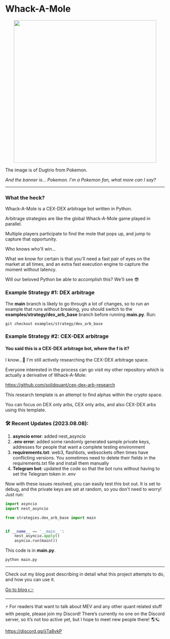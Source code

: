 # Whack-A-Mole

<p align="center">
    <img src = "https://github.com/solidquant/whack-a-mole/assets/134243834/841a91df-728b-489b-b4af-4af948c03c35" width="450px">
</p>

The image is of Dugtrio from Pokemon.

*And the banner is... Pokemon. I'm a Pokemon fan, what more can I say?*

---

### What the heck?

Whack-A-Mole is a CEX-DEX arbitrage bot written in Python.

Arbitrage strategies are like the global Whack-A-Mole game played in parallel.

Multiple players participate to find the mole that pops up, and jump to capture that opportunity.

Who knows who'll win...

What we know for certain is that you'll need a fast pair of eyes on the market at all times,
and an extra fast execution engine to capture the moment without latency.

Will our beloved Python be able to accomplish this? We'll see 😎

### Example Strategy #1: DEX arbitrage

The **main** branch is likely to go through a lot of changes, so to run an example that runs without breaking,
you should switch to the **examples/strategy/dex_arb_base** branch before running **main.py**. Run:

```
git checkout examples/strategy/dex_arb_base
```

### Example Strategy #2: CEX-DEX arbitrage

#### You said this is a CEX-DEX arbitrage bot, where the f is it?

I know...🥲 I'm still actively researching the CEX-DEX arbitrage space.

Everyone interested in the process can go visit my other repository which is actually a derivative of Whack-A-Mole:

https://github.com/solidquant/cex-dex-arb-research

This research template is an attempt to find alphas within the crypto space.

You can focus on DEX only arbs, CEX only arbs, and also CEX-DEX arbs using this template.

### 🛠 Recent Updates (2023.08.08):

1. **asyncio error**: added nest_asyncio
2. **.env error**: added some randomly generated sample private keys, addresses for people that want a complete testing environment
3. **requirements.txt**: web3, flashbots, websockets often times have conflicting versions. You sometimes need to delete their fields in the requirements.txt file and install them manually
4. **Telegram bot**: updated the code so that the bot runs without having to set the Telegram token in .env

Now with these issues resolved, you can easily test this bot out. It is set to debug, and the private keys are set at random,
so you don't need to worry! Just run:

```python
import asyncio
import nest_asyncio

from strategies.dex_arb_base import main


if __name__ == '__main__':
    nest_asyncio.apply()
    asyncio.run(main())
```

This code is in **main.py**.

```bash
python main.py
```

---

Check out my blog post describing in detail what this project attempts to do, and how you can use it.

[Go to blog 👉](https://medium.com/@solidquant/how-i-built-my-first-mev-arbitrage-bot-introducing-whack-a-mole-66d91657152e)

---

⚡️ For readers that want to talk about MEV and any other quant related stuff with people, please join my Discord! There’s currently no one on the Discord server, so it’s not too active yet, but I hope to meet new people there! 🌎🪐

https://discord.gg/jjTa8vkP